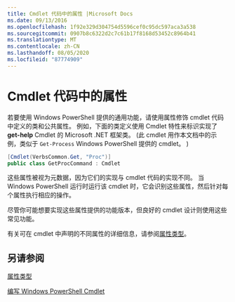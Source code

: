 ```yaml
---
title: Cmdlet 代码中的属性 |Microsoft Docs
ms.date: 09/13/2016
ms.openlocfilehash: 1f92e329d304754d5596cef0c95dc597aca3a538
ms.sourcegitcommit: 0907b8c6322d2c7c61b17f8168d53452c8964b41
ms.translationtype: MT
ms.contentlocale: zh-CN
ms.lasthandoff: 08/05/2020
ms.locfileid: "87774909"
---
```

# <a name="attributes-in-cmdlet-code"></a>Cmdlet 代码中的属性

若要使用 Windows PowerShell 提供的通用功能，请使用属性修饰 cmdlet 代码中定义的类和公共属性。 例如，下面的类定义使用 Cmdlet 特性来标识实现了**get-help** Cmdlet 的 Microsoft .NET 框架类。  (此 cmdlet 用作本文档中的示例，类似于 `Get-Process` Windows PowerShell 提供的 cmdlet。 ) 

```csharp
[Cmdlet(VerbsCommon.Get, "Proc")]
public class GetProcCommand : Cmdlet
```

这些属性被视为元数据，因为它们的实现与 cmdlet 代码的实现不同。 当 Windows PowerShell 运行时运行该 cmdlet 时，它会识别这些属性，然后针对每个属性执行相应的操作。

尽管你可能想要实现这些属性提供的功能版本，但良好的 cmdlet 设计则使用这些常见功能。

有关可在 cmdlet 中声明的不同属性的详细信息，请参阅[属性类型](./attribute-types.md)。

## <a name="see-also"></a>另请参阅

[属性类型](./attribute-types.md)

[编写 Windows PowerShell Cmdlet](./writing-a-windows-powershell-cmdlet.md)
